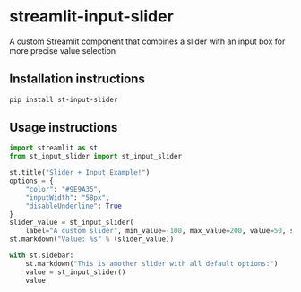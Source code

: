 # streamlit-input-slider
A custom Streamlit component that combines a slider with an input box for more precise value selection

## Installation instructions

```sh
pip install st-input-slider
```

## Usage instructions

```python
import streamlit as st
from st_input_slider import st_input_slider

st.title("Slider + Input Example!")
options = {
    "color": "#9E9A35",
    "inputWidth": "58px",
    "disableUnderline": True
}
slider_value = st_input_slider(
    label="A custom slider", min_value=-100, max_value=200, value=50, step=0.1, options=options)
st.markdown("Value: %s" % (slider_value))

with st.sidebar:
    st.markdown("This is another slider with all default options:")
    value = st_input_slider()
    value

```